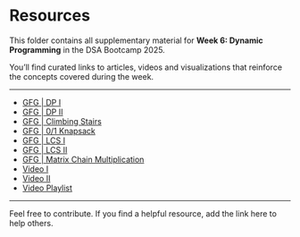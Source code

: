 
# Resources

This folder contains all supplementary material for **Week 6: Dynamic Programming** in the DSA Bootcamp 2025.

You’ll find curated links to articles, videos and visualizations that reinforce the concepts covered during the week.

---

- [GFG | DP I](https://www.geeksforgeeks.org/dynamic-programming/)
- [GFG | DP II](https://www.geeksforgeeks.org/dsa/introduction-to-dynamic-programming-data-structures-and-algorithm-tutorials/)
- [GFG | Climbing Stairs](https://www.geeksforgeeks.org/dsa/count-ways-reach-nth-stair/)
- [GFG | 0/1 Knapsack](https://www.geeksforgeeks.org/dsa/0-1-knapsack-problem-dp-10/#memoization-approach-on-x-w-time-and-space)
- [GFG | LCS I](https://www.geeksforgeeks.org/dsa/longest-common-subsequence-dp-4/)
- [GFG | LCS II](https://www.geeksforgeeks.org/dsa/space-optimized-solution-lcs/)
- [GFG | Matrix Chain Multiplication](https://www.geeksforgeeks.org/dsa/matrix-chain-multiplication-dp-8/)
- [Video I](https://youtu.be/vYquumk4nWw?si=aUgY_yJgviZlb4dF)
- [Video II](https://youtu.be/oBt53YbR9Kk?si=meXjwDAGVBDWlYK1)
- [Video Playlist](https://www.youtube.com/playlist?list=PLgUwDviBIf0qUlt5H_kiKYaNSqJ81PMMY)

---

Feel free to contribute. If you find a helpful resource, add the link here to help others.
